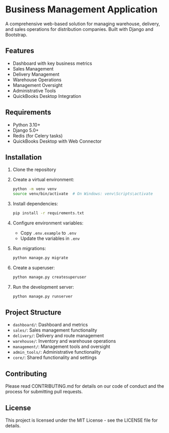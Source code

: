 # Business Management Application

A comprehensive web-based solution for managing warehouse, delivery, and sales operations for distribution companies. Built with Django and Bootstrap.

## Features

- Dashboard with key business metrics
- Sales Management
- Delivery Management
- Warehouse Operations
- Management Oversight
- Administrative Tools
- QuickBooks Desktop Integration

## Requirements

- Python 3.10+
- Django 5.0+
- Redis (for Celery tasks)
- QuickBooks Desktop with Web Connector

## Installation

1. Clone the repository
2. Create a virtual environment:
   ```bash
   python -m venv venv
   source venv/bin/activate  # On Windows: venv\Scripts\activate
   ```
3. Install dependencies:
   ```bash
   pip install -r requirements.txt
   ```
4. Configure environment variables:
   - Copy `.env.example` to `.env`
   - Update the variables in `.env`

5. Run migrations:
   ```bash
   python manage.py migrate
   ```

6. Create a superuser:
   ```bash
   python manage.py createsuperuser
   ```

7. Run the development server:
   ```bash
   python manage.py runserver
   ```

## Project Structure

- `dashboard/`: Dashboard and metrics
- `sales/`: Sales management functionality
- `delivery/`: Delivery and route management
- `warehouse/`: Inventory and warehouse operations
- `management/`: Management tools and oversight
- `admin_tools/`: Administrative functionality
- `core/`: Shared functionality and settings

## Contributing

Please read CONTRIBUTING.md for details on our code of conduct and the process for submitting pull requests.

## License

This project is licensed under the MIT License - see the LICENSE file for details.

